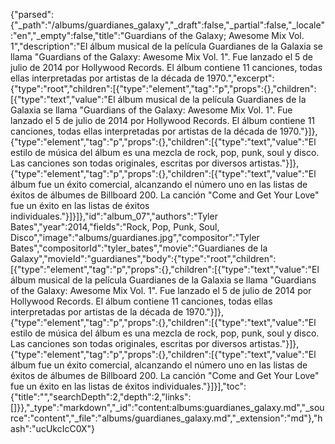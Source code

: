 {"parsed":{"_path":"/albums/guardianes_galaxy","_draft":false,"_partial":false,"_locale":"en","_empty":false,"title":"Guardians of the Galaxy; Awesome Mix Vol. 1","description":"El álbum musical de la película Guardianes de la Galaxia se llama \"Guardians of the Galaxy: Awesome Mix Vol. 1\". Fue lanzado el 5 de julio de 2014 por Hollywood Records. El álbum contiene 11 canciones, todas ellas interpretadas por artistas de la década de 1970.","excerpt":{"type":"root","children":[{"type":"element","tag":"p","props":{},"children":[{"type":"text","value":"El álbum musical de la película Guardianes de la Galaxia se llama \"Guardians of the Galaxy: Awesome Mix Vol. 1\". Fue lanzado el 5 de julio de 2014 por Hollywood Records. El álbum contiene 11 canciones, todas ellas interpretadas por artistas de la década de 1970."}]},{"type":"element","tag":"p","props":{},"children":[{"type":"text","value":"El estilo de música del álbum es una mezcla de rock, pop, punk, soul y disco. Las canciones son todas originales, escritas por diversos artistas."}]},{"type":"element","tag":"p","props":{},"children":[{"type":"text","value":"El álbum fue un éxito comercial, alcanzando el número uno en las listas de éxitos de álbumes de Billboard 200. La canción \"Come and Get Your Love\" fue un éxito en las listas de éxitos individuales."}]}]},"id":"album_07","authors":"Tyler Bates","year":2014,"fields":"Rock, Pop, Punk, Soul, Disco","image":"albums/guardianes.jpg","compositor":"Tyler Bates","compositorId":"tyler_bates","movie":"Guardianes de la Galaxy","movieId":"guardianes","body":{"type":"root","children":[{"type":"element","tag":"p","props":{},"children":[{"type":"text","value":"El álbum musical de la película Guardianes de la Galaxia se llama \"Guardians of the Galaxy: Awesome Mix Vol. 1\". Fue lanzado el 5 de julio de 2014 por Hollywood Records. El álbum contiene 11 canciones, todas ellas interpretadas por artistas de la década de 1970."}]},{"type":"element","tag":"p","props":{},"children":[{"type":"text","value":"El estilo de música del álbum es una mezcla de rock, pop, punk, soul y disco. Las canciones son todas originales, escritas por diversos artistas."}]},{"type":"element","tag":"p","props":{},"children":[{"type":"text","value":"El álbum fue un éxito comercial, alcanzando el número uno en las listas de éxitos de álbumes de Billboard 200. La canción \"Come and Get Your Love\" fue un éxito en las listas de éxitos individuales."}]}],"toc":{"title":"","searchDepth":2,"depth":2,"links":[]}},"_type":"markdown","_id":"content:albums:guardianes_galaxy.md","_source":"content","_file":"albums/guardianes_galaxy.md","_extension":"md"},"hash":"ucUkcIcC0X"}